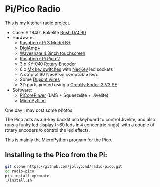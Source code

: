 # Pi/Pico Radio

This is my kitchen radio project.

- Case: A 1940s Bakelite [Bush DAC90](https://collections.vam.ac.uk/item/O372024/bush-dac90-radio-middleditch-frank-e/)
- Hardware:
  - [Raspberry Pi 3 Model B+](https://www.raspberrypi.com/products/raspberry-pi-3-model-b-plus/)
  - [DigiAmp+](https://www.raspberrypi.com/products/digiamp-plus/)
  - [Waveshare 4.3inch touchscreen](https://www.waveshare.com/wiki/4.3inch_DSI_LCD)
  - [Raspberry Pi Pico 2](https://www.raspberrypi.com/products/raspberry-pi-pico-2/)
  - 3 x [KY-040 Rotary Encoder](https://www.amazon.co.uk/dp/B07SV5HHM5)
  - 6 x [Mx key switches](https://www.amazon.co.uk/dp/B0CNSZJJJS) with [NeoKey](https://thepihut.com/products/neokey-socket-breakout-for-mechanical-key-switches-with-neopixel-for-mx-compatible-switches) led sockets
  - A strip of 60 NeoPixel compatible leds
  - Some [Dupont wires](https://thepihut.com/products/thepihuts-jumper-bumper-pack-120pcs-dupont-wire)
  - 3D parts printed using a [Creality Ender-3 V3 SE](https://www.creality.com/products/creality-ender-3-v3-se)
- Software:
  - [PiCorePlayer](https://www.picoreplayer.org/) (LMS + Squeezelite + Jivelite)
  - [MicroPython](https://micropython.org)

One day I may post some photos.

The Pico acts as a 6-key backlit usb keyboard to control Jivelite,
and also runs a funky led display (~60 leds in 4 concentric rings),
with a couple of rotary encoders to control the led effects.

This is mainly the MicroPython program for the Pico.

## Installing to the Pico from the Pi:

```sh
git clone https://github.com/jollytoad/radio-pico.git
cd radio-pico
pip install mpremote
./install.sh
```
